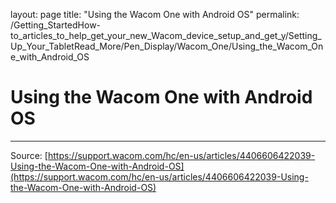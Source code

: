 layout: page
title: "Using the Wacom One with Android OS"
permalink: /Getting_StartedHow-to_articles_to_help_get_your_new_Wacom_device_setup_and_get_y/Setting_Up_Your_TabletRead_More/Pen_Display/Wacom_One/Using_the_Wacom_One_with_Android_OS

# Using the Wacom One with Android OS



---
Source: [https://support.wacom.com/hc/en-us/articles/4406606422039-Using-the-Wacom-One-with-Android-OS](https://support.wacom.com/hc/en-us/articles/4406606422039-Using-the-Wacom-One-with-Android-OS)
